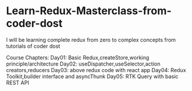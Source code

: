 # Learn-Redux-Masterclass-from-coder-dost
I will be learning complete redux from zero to complex concepts from tutorials of coder dost

Course Chapters:
Day01: Basic Redux,createStore,working principle/architecture
Day02: useDispatcher,useSelector,action creators,reducers 
Day03: above redux code with react app
Day04: Redux Toolkit,builder interface and asyncThunk
Day05: RTK Query with basic REST API
